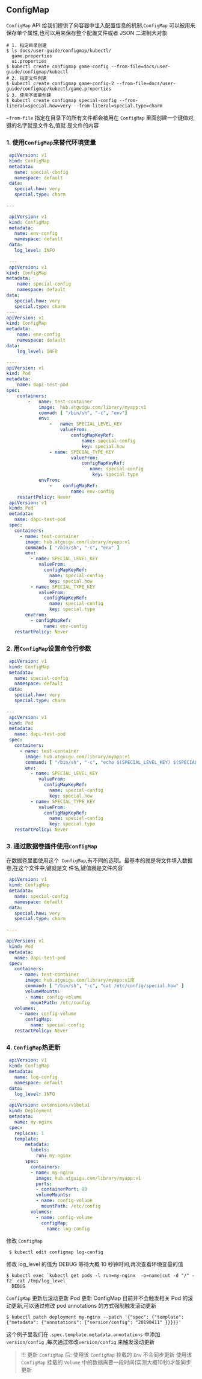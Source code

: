 ## ConfigMap

`ConfigMap` API 给我们提供了向容器中注入配置信息的机制,`ConfigMap` 可以被用来保存单个属性,也可以用来保存整个配置文件或者 JSON 二进制大对象

 ```shell
# 1. 指定目录创建
$ ls docs/user-guide/configmap/kubectl/
   game.properties
   ui.properties
$ kubectl create configmap game-config --from-file=docs/user-guide/configmap/kubectl
# 2. 指定文件创建
$ kubectl create configmap game-config-2 --from-file=docs/user-guide/configmap/kubectl/game.properties
$ 3. 使用字面量创建
$ kubectl create configmap special-config --from-literal=special.how=very --from-literal=special.type=charm
 ```

 `—from-file` 指定在目录下的所有文件都会被用在 `ConfigMap` 里面创建一个键值对,键的名字就是文件名,值就
是文件的内容

### 1. 使用`ConfigMap`来替代环境变量

```yaml
 apiVersion: v1
 kind: ConfigMap
 metadata:
   name: special-config
   namespace: default
 data:
   special.how: very
   special.type: charm
   
---

 apiVersion: v1
 kind: ConfigMap
 metadata:
   name: env-config
   namespace: default
 data:
   log_level: INFO
 
 ---
 apiVersion: v1
kind: ConfigMap
metadata:
	name: special-config
	namespace: default
data:
   special.how: very
   special.type: charm
----
apiVersion: v1
kind: ConfigMap
metadata:
	name: env-config
	namespace: default
data:
	log_level: INFO

----
apiVersion: v1
kind: Pod
metadata:
	name: dapi-test-pod
spec:
	containers:
		- 	name: test-container
			image:  hub.atguigu.com/library/myapp:v1
			commad: [ "/bin/sh", "-c", "env"]
			env:
				-	name: SPECIAL_LEVEL_KEY
           			valueFrom:
              			configMapKeyRef:
                			name: special-config
                			key: special.how
         		- name: SPECIAL_TYPE_KEY
            			valueFrom:
              				configMapKeyRef:
                               name: special-config
                            	key: special.type
			envFrom:
        		-	 configMapRef:
              			name: env-config
	restartPolicy: Never
 apiVersion: v1
 kind: Pod
 metadata:
   name: dapi-test-pod
 spec:
   containers:
     - name: test-container
       image: hub.atguigu.com/library/myapp:v1
       command: [ "/bin/sh", "-c", "env" ]
       env:
         - name: SPECIAL_LEVEL_KEY
            valueFrom:
              configMapKeyRef:
                name: special-config
                key: special.how
         - name: SPECIAL_TYPE_KEY
            valueFrom:
              configMapKeyRef:
                name: special-config
                key: special.type
       envFrom:
         - configMapRef:
              name: env-config
   restartPolicy: Never
```

### 2. 用`ConfigMap`设置命令行参数

```yaml
 apiVersion: v1
 kind: ConfigMap
 metadata:
   name: special-config
   namespace: default
 data:
   special.how: very
   special.type: charm
   
---
 apiVersion: v1
 kind: Pod
 metadata:
   name: dapi-test-pod
 spec:
   containers:
     - name: test-container
       image: hub.atguigu.com/library/myapp:v1
       command: [ "/bin/sh", "-c", "echo $(SPECIAL_LEVEL_KEY) $(SPECIAL_TYPE_KEY)" ]
       env:
         - name: SPECIAL_LEVEL_KEY
            valueFrom:
              configMapKeyRef:
                name: special-config
                key: special.how
         - name: SPECIAL_TYPE_KEY
            valueFrom:
              configMapKeyRef:
                name: special-config
                key: special.type
   restartPolicy: Never
```

### 3. 通过数据卷插件使用`ConfigMap`

在数据卷里面使用这个` ConfigMap`,有不同的选项。最基本的就是将文件填入数据卷,在这个文件中,键就是文
件名,键值就是文件内容

```yaml
 apiVersion: v1
 kind: ConfigMap
 metadata:
   name: special-config
   namespace: default
 data:
   special.how: very
   special.type: charm
   
----

apiVersion: v1
 kind: Pod
 metadata:
   name: dapi-test-pod
 spec:
   containers:
     - name: test-container
       image: hub.atguigu.com/library/myapp:v1席
       command: [ "/bin/sh", "-c", "cat /etc/config/special.how" ]
       volumeMounts:
       - name: config-volume
         mountPath: /etc/config
   volumes:
     - name: config-volume
       configMap:
         name: special-config
   restartPolicy: Never
```

### 4. `ConfigMap`热更新

```yaml
 apiVersion: v1
 kind: ConfigMap
 metadata:
   name: log-config
   namespace: default
 data:
   log_level: INFO
 ---
 apiVersion: extensions/v1beta1
 kind: Deployment
 metadata:
   name: my-nginx
 spec:
   replicas: 1
   template:
       metadata:
         labels:
           run: my-nginx
       spec:
         containers:
         - name: my-nginx
           image: hub.atguigu.com/library/myapp:v1
           ports:
           - containerPort: 80
           volumeMounts:
           - name: config-volume
             mountPath: /etc/config
         volumes:
           - name: config-volume
             configMap:
               name: log-config
```

修改 `ConfigMap`

```shell
 $ kubectl edit configmap log-config
```

修改 log_level 的值为 DEBUG 等待大概 10 秒钟时间,再次查看环境变量的值

```shell
$ kubectl exec `kubectl get pods -l run=my-nginx  -o=name|cut -d "/" -f2` cat /tmp/log_level
  DEBUG
```

`ConfigMap` 更新后滚动更新 Pod
更新 ConfigMap 目前并不会触发相关 Pod 的滚动更新,可以通过修改 pod annotations 的方式强制触发滚动更新

```shell
$ kubectl patch deployment my-nginx --patch '{"spec": {"template": {"metadata": {"annotations": {"version/config": "20190411" }}}}}'
```


这个例子里我们在 .`spec.template.metadata.annotations` 中添加 `version/config` ,每次通过修改`version/config` 来触发滚动更新

> !!! 更新 `ConfigMap` 后:
>   使用该 `ConfigMap` 挂载的 `Env` 不会同步更新
>   使用该 `ConfigMap` 挂载的 `Volume` 中的数据需要一段时间(实测大概10秒)才能同步更新